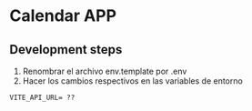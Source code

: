 # Calendar APP

## Development steps

1. Renombrar el archivo env.template por .env
2. Hacer los cambios respectivos en las variables de entorno

```
VITE_API_URL= ??
```
